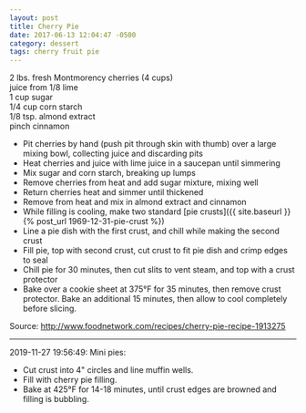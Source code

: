 ```yaml
---
layout: post
title: Cherry Pie
date: 2017-06-13 12:04:47 -0500
category: dessert
tags: cherry fruit pie
---
```

2 lbs. fresh Montmorency cherries (4 cups)  
juice from 1/8 lime  
1 cup sugar  
1/4 cup corn starch  
1/8 tsp. almond extract  
pinch cinnamon  
* Pit cherries by hand (push pit through skin with thumb) over a large mixing bowl, collecting juice and discarding pits
* Heat cherries and juice with lime juice in a saucepan until simmering
* Mix sugar and corn starch, breaking up lumps
* Remove cherries from heat and add sugar mixture, mixing well
* Return cherries heat and simmer until thickened
* Remove from heat and mix in almond extract and cinnamon
* While filling is cooling, make two standard [pie crusts]({{ site.baseurl }}{% post_url 1969-12-31-pie-crust %})
* Line a pie dish with the first crust, and chill while making the second crust
* Fill pie, top with second crust, cut crust to fit pie dish and crimp edges to seal
* Chill pie for 30 minutes, then cut slits to vent steam, and top with a crust protector
* Bake over a cookie sheet at 375°F for 35 minutes, then remove crust protector. Bake an additional 15 minutes, then allow to cool completely before slicing.

Source: <http://www.foodnetwork.com/recipes/cherry-pie-recipe-1913275>

---

2019-11-27 19:56:49: Mini pies:
* Cut crust into 4" circles and line muffin wells.
* Fill with cherry pie filling.
* Bake at 425°F for 14-18 minutes, until crust edges are browned and filling is bubbling.
